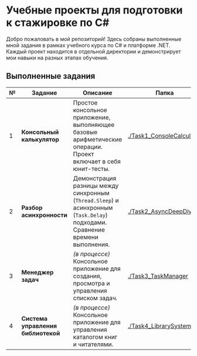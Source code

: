 # Учебные проекты для подготовки к стажировке по C#

Добро пожаловать в мой репозиторий! Здесь собраны выполненные мной задания в рамках учебного курса по C# и платформе .NET. Каждый проект находится в отдельной директории и демонстрирует мои навыки на разных этапах обучения.

## Выполненные задания

| № | Задание | Описание | Папка |
|---|---|---|---|
| 1 | **Консольный калькулятор** | Простое консольное приложение, выполняющее базовые арифметические операции. Проект включает в себя юнит-тесты. | [./Task1_ConsoleCalculator](./Task1_ConsoleCalculator) |
| 2 | **Разбор асинхронности** | Демонстрация разницы между синхронным (`Thread.Sleep`) и асинхронным (`Task.Delay`) подходами. Сравнение времени выполнения. | [./Task2_AsyncDeepDive](./Task2_AsyncDeepDive) |
| 3 | **Менеджер задач** | *(в процессе)* Консольное приложение для создания, просмотра и управления списком задач. | [./Task3_TaskManager](./Task3_TaskManager) |
| 4 | **Система управления библиотекой** | *(в процессе)* Консольное приложение для управления каталогом книг и читателями. | [./Task4_LibrarySystem](./Task4_LibrarySystem) |